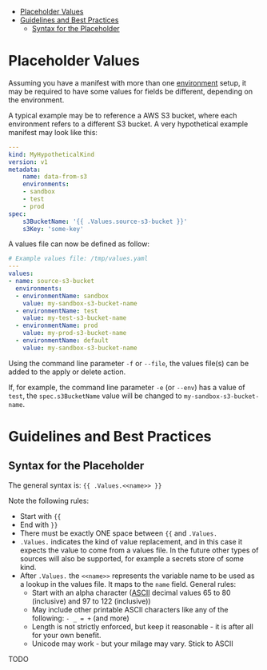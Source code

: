 
- [Placeholder Values](#placeholder-values)
- [Guidelines and Best Practices](#guidelines-and-best-practices)
  - [Syntax for the Placeholder](#syntax-for-the-placeholder)


# Placeholder Values

Assuming you have a manifest with more than one [environment](target_environments.md) setup, it may be required to have some values for fields be different, depending on the environment.

A typical example may be to reference a AWS S3 bucket, where each environment refers to a different S3 bucket. A very hypothetical example manifest may look like this:

```yaml
---
kind: MyHypotheticalKind
version: v1
metadata:
    name: data-from-s3
    environments:
    - sandbox
    - test
    - prod
spec:
    s3BucketName: '{{ .Values.source-s3-bucket }}'
    s3Key: 'some-key'
```

A values file can now be defined as follow:

```yaml
# Example values file: /tmp/values.yaml
---
values:
- name: source-s3-bucket 
  environments:
  - environmentName: sandbox
    value: my-sandbox-s3-bucket-name
  - environmentName: test
    value: my-test-s3-bucket-name
  - environmentName: prod
    value: my-prod-s3-bucket-name
  - environmentName: default
    value: my-sandbox-s3-bucket-name
```

Using the command line parameter `-f` or `--file`, the values file(s) can be added to the apply or delete action. 

If, for example, the command line parameter `-e` (or `--env`) has a value of `test`, the `spec.s3BucketName` value will be changed to `my-sandbox-s3-bucket-name`.

# Guidelines and Best Practices

## Syntax for the Placeholder

The general syntax is: `{{ .Values.<<name>> }}`

Note the following rules:

* Start with `{{`
* End with `}}`
* There must be exactly ONE space between `{{` and `.Values.`
* `.Values.` indicates the kind of value replacement, and in this case it expects the value to come from a values file. In the future other types of sources will also be supported, for example a secrets store of some kind.
* After `.Values.` the `<<name>>` represents the variable name to be used as a lookup in the values file. It maps to the `name` field. General rules:
    * Start with an alpha character ([ASCII](https://en.wikipedia.org/wiki/ASCII) decimal values 65 to 80 (inclusive) and 97 to 122 (inclusive))
    * May include other printable ASCII characters like any of the following: `- _ = +` (and more)
    * Length is not strictly enforced, but keep it reasonable - it is after all for your own benefit.
    * Unicode may work - but your milage may vary. Stick to ASCII

TODO
